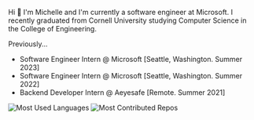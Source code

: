 Hi 👋 I'm Michelle and I'm currently a software engineer at Microsoft. I recently graduated from Cornell University studying Computer Science in the College of Engineering. 

Previously... <br>
- Software Engineer Intern @ Microsoft [Seattle, Washington. Summer 2023] <br>
- Software Engineer Intern @ Microsoft [Seattle, Washington. Summer 2022] <br>
- Backend Developer Intern @ Aeyesafe [Remote. Summer 2021]

![Most Used Languages](https://api.githubtrends.io/user/svg/michelleli01/langs?time_range=one_year&compact=True&theme=dark) ![Most Contributed Repos](https://api.githubtrends.io/user/svg/michelleli01/repos?time_range=one_year&group=other&loc_metric=changed&theme=dark)
